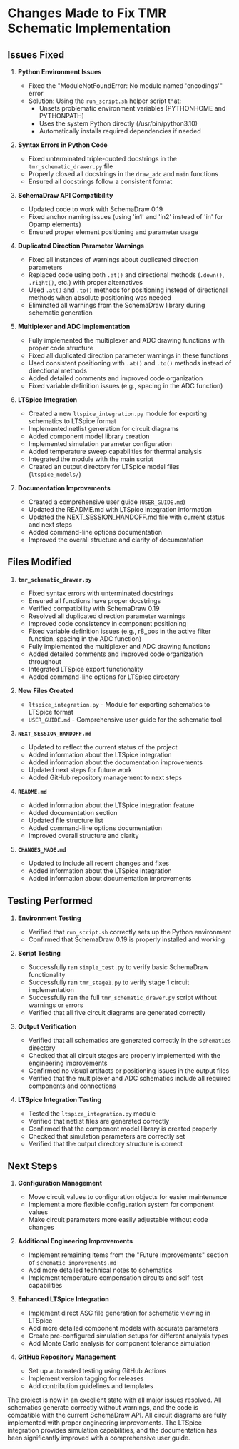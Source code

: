 # Changes Made to Fix TMR Schematic Implementation

## Issues Fixed

1. **Python Environment Issues**
   - Fixed the "ModuleNotFoundError: No module named 'encodings'" error
   - Solution: Using the `run_script.sh` helper script that:
     - Unsets problematic environment variables (PYTHONHOME and PYTHONPATH)
     - Uses the system Python directly (/usr/bin/python3.10)
     - Automatically installs required dependencies if needed

2. **Syntax Errors in Python Code**
   - Fixed unterminated triple-quoted docstrings in the `tmr_schematic_drawer.py` file
   - Properly closed all docstrings in the `draw_adc` and `main` functions
   - Ensured all docstrings follow a consistent format

3. **SchemaDraw API Compatibility**
   - Updated code to work with SchemaDraw 0.19
   - Fixed anchor naming issues (using 'in1' and 'in2' instead of 'in' for Opamp elements)
   - Ensured proper element positioning and parameter usage

4. **Duplicated Direction Parameter Warnings**
   - Fixed all instances of warnings about duplicated direction parameters
   - Replaced code using both `.at()` and directional methods (`.down()`, `.right()`, etc.) with proper alternatives
   - Used `.at()` and `.to()` methods for positioning instead of directional methods when absolute positioning was needed
   - Eliminated all warnings from the SchemaDraw library during schematic generation

5. **Multiplexer and ADC Implementation**
   - Fully implemented the multiplexer and ADC drawing functions with proper code structure
   - Fixed all duplicated direction parameter warnings in these functions
   - Used consistent positioning with `.at()` and `.to()` methods instead of directional methods
   - Added detailed comments and improved code organization
   - Fixed variable definition issues (e.g., spacing in the ADC function)

6. **LTSpice Integration**
   - Created a new `ltspice_integration.py` module for exporting schematics to LTSpice format
   - Implemented netlist generation for circuit diagrams
   - Added component model library creation
   - Implemented simulation parameter configuration
   - Added temperature sweep capabilities for thermal analysis
   - Integrated the module with the main script
   - Created an output directory for LTSpice model files (`ltspice_models/`)

7. **Documentation Improvements**
   - Created a comprehensive user guide (`USER_GUIDE.md`)
   - Updated the README.md with LTSpice integration information
   - Updated the NEXT_SESSION_HANDOFF.md file with current status and next steps
   - Added command-line options documentation
   - Improved the overall structure and clarity of documentation

## Files Modified

1. **`tmr_schematic_drawer.py`**
   - Fixed syntax errors with unterminated docstrings
   - Ensured all functions have proper docstrings
   - Verified compatibility with SchemaDraw 0.19
   - Resolved all duplicated direction parameter warnings
   - Improved code consistency in component positioning
   - Fixed variable definition issues (e.g., r8_pos in the active filter function, spacing in the ADC function)
   - Fully implemented the multiplexer and ADC drawing functions
   - Added detailed comments and improved code organization throughout
   - Integrated LTSpice export functionality
   - Added command-line options for LTSpice directory

2. **New Files Created**
   - `ltspice_integration.py` - Module for exporting schematics to LTSpice format
   - `USER_GUIDE.md` - Comprehensive user guide for the schematic tool

3. **`NEXT_SESSION_HANDOFF.md`**
   - Updated to reflect the current status of the project
   - Added information about the LTSpice integration
   - Added information about the documentation improvements
   - Updated next steps for future work
   - Added GitHub repository management to next steps

4. **`README.md`**
   - Added information about the LTSpice integration feature
   - Added documentation section
   - Updated file structure list
   - Added command-line options documentation
   - Improved overall structure and clarity

5. **`CHANGES_MADE.md`**
   - Updated to include all recent changes and fixes
   - Added information about the LTSpice integration
   - Added information about documentation improvements

## Testing Performed

1. **Environment Testing**
   - Verified that `run_script.sh` correctly sets up the Python environment
   - Confirmed that SchemaDraw 0.19 is properly installed and working

2. **Script Testing**
   - Successfully ran `simple_test.py` to verify basic SchemaDraw functionality
   - Successfully ran `tmr_stage1.py` to verify stage 1 circuit implementation
   - Successfully ran the full `tmr_schematic_drawer.py` script without warnings or errors
   - Verified that all five circuit diagrams are generated correctly

3. **Output Verification**
   - Verified that all schematics are generated correctly in the `schematics` directory
   - Checked that all circuit stages are properly implemented with the engineering improvements
   - Confirmed no visual artifacts or positioning issues in the output files
   - Verified that the multiplexer and ADC schematics include all required components and connections

4. **LTSpice Integration Testing**
   - Tested the `ltspice_integration.py` module
   - Verified that netlist files are generated correctly
   - Confirmed that the component model library is created properly
   - Checked that simulation parameters are correctly set
   - Verified that the output directory structure is correct

## Next Steps

1. **Configuration Management**
   - Move circuit values to configuration objects for easier maintenance
   - Implement a more flexible configuration system for component values
   - Make circuit parameters more easily adjustable without code changes

2. **Additional Engineering Improvements**
   - Implement remaining items from the "Future Improvements" section of `schematic_improvements.md`
   - Add more detailed technical notes to schematics
   - Implement temperature compensation circuits and self-test capabilities

3. **Enhanced LTSpice Integration**
   - Implement direct ASC file generation for schematic viewing in LTSpice
   - Add more detailed component models with accurate parameters
   - Create pre-configured simulation setups for different analysis types
   - Add Monte Carlo analysis for component tolerance simulation

4. **GitHub Repository Management**
   - Set up automated testing using GitHub Actions
   - Implement version tagging for releases
   - Add contribution guidelines and templates

The project is now in an excellent state with all major issues resolved. All schematics generate correctly without warnings, and the code is compatible with the current SchemaDraw API. All circuit diagrams are fully implemented with proper engineering improvements. The LTSpice integration provides simulation capabilities, and the documentation has been significantly improved with a comprehensive user guide. 
